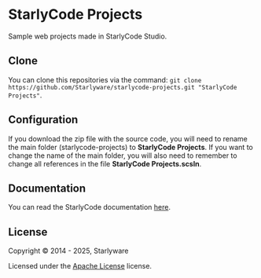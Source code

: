 # StarlyCode Projects
Sample web projects made in StarlyCode Studio.

Clone
-----
You can clone this repositories via the command:
```git clone https://github.com/Starlyware/starlycode-projects.git "StarlyCode Projects"```.

Configuration
-----
If you download the zip file with the source code, you will need to rename the main folder (starlycode-projects) to **StarlyCode Projects**.
If you want to change the name of the main folder, you will also need to remember to change all references in the file **StarlyCode Projects.scsln**.

Documentation
-----
You can read the StarlyCode documentation [here](https://starlyware.github.io/starlycode-docs/).

License
-------

Copyright © 2014 - 2025, Starlyware

Licensed under the [Apache License](LICENSE.txt) license.